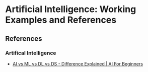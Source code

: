 # Artificial Intelligence:  Working Examples and References

## References

### Artifical Intelligence

* [AI vs ML vs DL vs DS - Difference Explained | AI For Beginners](https://www.youtube.com/watch?v=hhFG9X3h8t8)